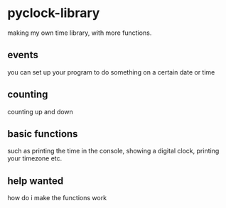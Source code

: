# pyclock-library
making my own time library, with more functions.

## events
you can set up your program to do something on a certain date or time

## counting
counting up and down

## basic functions
such as printing the time in the console, showing a digital clock, printing your timezone etc.

## help wanted
how do i make the functions work
